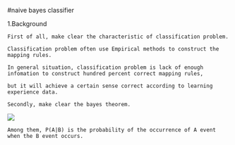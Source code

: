 #naive bayes classifier

1.Background

    First of all, make clear the characteristic of classification problem.
    
    Classification problem often use Empirical methods to construct the mapping rules.
    
    In general situation, classification problem is lack of enough infomation to construct hundred percent correct mapping rules,
    
    but it will achieve a certain sense correct according to learning experience data.
    
    Secondly, make clear the bayes theorem.
    
<img src="http://chart.googleapis.com/chart?cht=tx&chl=P(A%7CB)%3D%5Cfrac%7BP(B%7CA)P(A)%20%7D%7BP(B)%7D&chco=000000&chf=a,s,00000080" style="border:none;" />
    
    Among them, P(A|B) is the probability of the occurrence of A event when the B event occurs.
      
